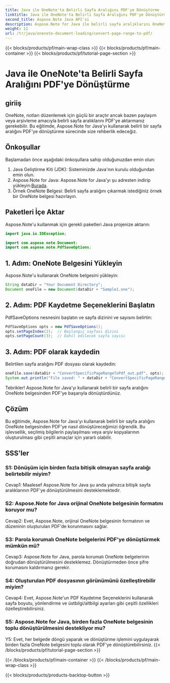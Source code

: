 ```yaml
---
title: Java ile OneNote'ta Belirli Sayfa Aralığını PDF'ye Dönüştürme
linktitle: Java ile OneNote'ta Belirli Sayfa Aralığını PDF'ye Dönüştürme
second_title: Aspose.Note Java API'si
description: Aspose.Note for Java ile belirli sayfa aralıklarını OneNote'tan PDF'ye sorunsuz bir şekilde nasıl dönüştüreceğinizi öğrenin. Biçimlendirmeyi ve düzeni zahmetsizce koruyun.
weight: 11
url: /tr/java/onenote-document-loading/convert-page-range-to-pdf/
---
```


{{< blocks/products/pf/main-wrap-class >}}
{{< blocks/products/pf/main-container >}}
{{< blocks/products/pf/tutorial-page-section >}}

# Java ile OneNote'ta Belirli Sayfa Aralığını PDF'ye Dönüştürme

## giriiş

OneNote, notları düzenlemek için güçlü bir araçtır ancak bazen paylaşım veya arşivleme amacıyla belirli sayfa aralıklarını PDF'ye aktarmanız gerekebilir. Bu eğitimde, Aspose.Note for Java'yı kullanarak belirli bir sayfa aralığını PDF'ye dönüştürme sürecinde size rehberlik edeceğiz.

## Önkoşullar

Başlamadan önce aşağıdaki önkoşullara sahip olduğunuzdan emin olun:

1. Java Geliştirme Kiti (JDK): Sisteminizde Java'nın kurulu olduğundan emin olun.
2.  Aspose.Note for Java: Aspose.Note for Java'yı şu adresten indirip yükleyin:[Burada](https://releases.aspose.com/note/java/).
3. Örnek OneNote Belgesi: Belirli sayfa aralığını çıkarmak istediğiniz örnek bir OneNote belgesi hazırlayın.

## Paketleri İçe Aktar

Aspose.Note'u kullanmak için gerekli paketleri Java projenize aktarın:

```java
import java.io.IOException;

import com.aspose.note.Document;
import com.aspose.note.PdfSaveOptions;
```

## 1. Adım: OneNote Belgesini Yükleyin

Aspose.Note'u kullanarak OneNote belgesini yükleyin:

```java
String dataDir = "Your Document Directory";
Document oneFile = new Document(dataDir + "Sample1.one");
```

## 2. Adım: PDF Kaydetme Seçeneklerini Başlatın

PdfSaveOptions nesnesini başlatın ve sayfa dizinini ve sayısını belirtin:

```java
PdfSaveOptions opts = new PdfSaveOptions();
opts.setPageIndex(2);  // Başlangıç sayfası dizini
opts.setPageCount(3);  // Dahil edilecek sayfa sayısı
```

## 3. Adım: PDF olarak kaydedin

Belirtilen sayfa aralığını PDF dosyası olarak kaydedin:

```java
oneFile.save(dataDir + "ConvertSpecificPageRangeToPdf_out.pdf", opts);
System.out.println("File saved: " + dataDir + "ConvertSpecificPageRangeToPdf_out.pdf");
```

Tebrikler! Aspose.Note for Java'yı kullanarak belirli bir sayfa aralığını OneNote belgesinden PDF'ye başarıyla dönüştürdünüz.

## Çözüm

Bu eğitimde, Aspose.Note for Java'yı kullanarak belirli bir sayfa aralığını OneNote belgesinden PDF'ye nasıl dönüştüreceğimizi öğrendik. Bu işlevsellik, seçilmiş bilgilerin paylaşılması veya arşiv kopyalarının oluşturulması gibi çeşitli amaçlar için yararlı olabilir.

## SSS'ler

### S1: Dönüşüm için birden fazla bitişik olmayan sayfa aralığı belirtebilir miyim?

Cevap1: Maalesef Aspose.Note for Java şu anda yalnızca bitişik sayfa aralıklarının PDF'ye dönüştürülmesini desteklemektedir.

### S2: Aspose.Note for Java orijinal OneNote belgesinin formatını koruyor mu?

Cevap2: Evet, Aspose.Note, orijinal OneNote belgesinin formatının ve düzeninin oluşturulan PDF'de korunmasını sağlar.

### S3: Parola korumalı OneNote belgelerini PDF'ye dönüştürmek mümkün mü?

Cevap3: Aspose.Note for Java, parola korumalı OneNote belgelerinin doğrudan dönüştürülmesini desteklemez. Dönüştürmeden önce şifre korumasını kaldırmanız gerekir.

### S4: Oluşturulan PDF dosyasının görünümünü özelleştirebilir miyim?

Cevap4: Evet, Aspose.Note'un PDF Kaydetme Seçeneklerini kullanarak sayfa boyutu, yönlendirme ve üstbilgi/altbilgi ayarları gibi çeşitli özellikleri özelleştirebilirsiniz.

### S5: Aspose.Note for Java, birden fazla OneNote belgesinin toplu dönüştürülmesini destekliyor mu?

Y5: Evet, her belgede döngü yaparak ve dönüştürme işlemini uygulayarak birden fazla OneNote belgesini toplu olarak PDF'ye dönüştürebilirsiniz.
{{< /blocks/products/pf/tutorial-page-section >}}

{{< /blocks/products/pf/main-container >}}
{{< /blocks/products/pf/main-wrap-class >}}

{{< blocks/products/products-backtop-button >}}
